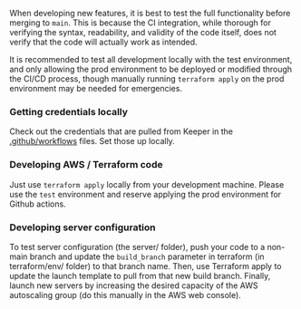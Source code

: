 When developing new features, it is best to test the full functionality before merging to `main`. This is because the CI integration, while thorough for verifying the syntax, readability, and validity of the code itself, does not verify that the code will actually work as intended.

It is recommended to test all development locally with the test environment, and only allowing the prod environment to be deployed or modified through the CI/CD process, though manually running `terraform apply` on the prod environment may be needed for emergencies.

### Getting credentials locally

Check out the credentials that are pulled from Keeper in the [.github/workflows](.github/workflows) files. Set those up locally.

### Developing AWS / Terraform code

Just use `terraform apply` locally from your development machine. Please use the `test` environment and reserve applying the prod environment for Github actions.

### Developing server configuration

To test server configuration (the server/ folder), push your code to a non-main branch and update the `build_branch` parameter in terraform (in terraform/env/ folder) to that branch name. Then, use Terraform apply to update the launch template to pull from that new build branch. Finally, launch new servers by increasing the desired capacity of the AWS autoscaling group (do this manually in the AWS web console).
